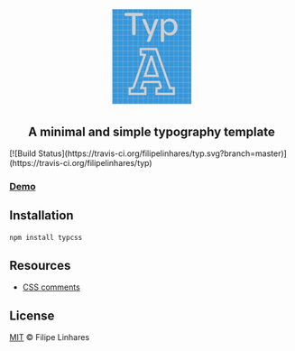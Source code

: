 <h1 align="center">
  <img src="images/logo.png" alt="typ" />
</h1>

<h2 align="center">A minimal and simple typography template</h2>
[![Build Status](https://travis-ci.org/filipelinhares/typ.svg?branch=master)](https://travis-ci.org/filipelinhares/typ)

### [Demo](http://filipelinhares.github.io/typ)

## Installation
```sh
npm install typcss
```

## Resources
- [CSS comments][comments]

[comments]: https://github.com/filipelinhares/css-comments

## License
[MIT](LICENSE.md) © Filipe Linhares
